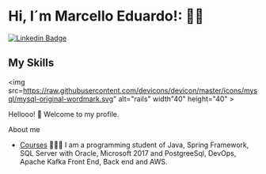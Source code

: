 

<!--
### Hi there 👋
**marcello2221/marcello2221** is a ✨ _special_ ✨ repository because its `README.md` (this file) appears on your GitHub profile.

Here are some ideas to get you started:

- 🔭 I’m currently working on ...
- 🌱 I’m currently learning ...
- 👯 I’m looking to collaborate on ...
- 🤔 I’m looking for help with ...
- 💬 Ask me about ...
- 📫 How to reach me: ...
- 😄 Pronouns: ...
- ⚡ Fun fact: ...
-->

# Hi, I´m Marcello Eduardo!: 👨‍💻

[![Linkedin Badge](https://img.shields.io/badge/-LinkedIn-blue?style=flat-square&logo=Linkedin&logoColor=white&link=https://www.linkedin.com/in/marcello-eduardo-58ba40208//)](https://www.linkedin.com/in/marcello-eduardo-58ba40208//)

## My Skills
<img src=https://raw.githubusercontent.com/devicons/devicon/master/icons/mysql/mysql-original-wordmark.svg" alt="rails" width"40" height="40" ></img>



Hellooo! 👋 Welcome to my profile.

About me

- [Courses](https://cursos.alura.com.br/user/marcelloeduardo222) 👨🏼‍🏫 I am a programming student of Java, Spring Framework, SQL Server with Oracle, Microsoft 2017 and PostgreeSql, DevOps, Apache Kafka Front End, Back end and AWS.

